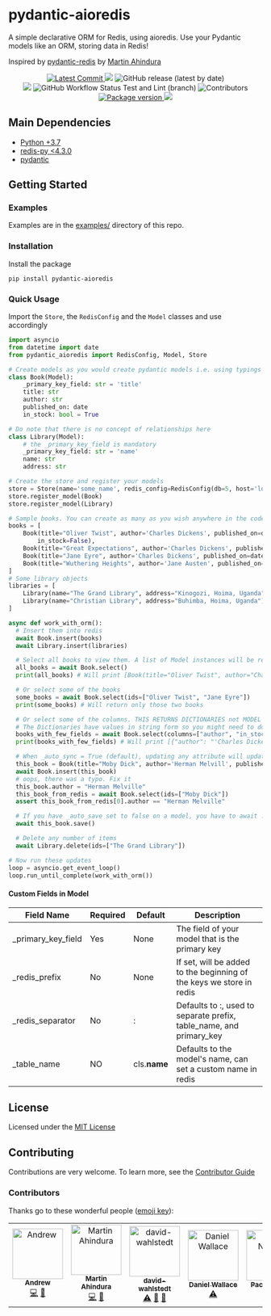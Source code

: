# pydantic-aioredis

A simple declarative ORM for Redis, using aioredis. Use your Pydantic
models like an ORM, storing data in Redis!

Inspired by
[pydantic-redis](https://github.com/sopherapps/pydantic-redis) by
[Martin Ahindura](https://github.com/Tinitto)

<p align="center">
    <a href="https://github.com/andrewthetechie/pydantic-aioredis" target="_blank">
        <img src="https://img.shields.io/github/last-commit/andrewthetechie/pydantic-aioredis" alt="Latest Commit">
    </a>
    <img src="https://img.shields.io/badge/license-MIT-green">
    <img alt="GitHub release (latest by date)" src="https://img.shields.io/github/v/release/andrewthetechie/pydantic-aioredis?label=Latest%20Release">
    <br />
    <a href="https://github.com/andrewthetechie/pydantic-aioredis/issues"><img src="https://img.shields.io/github/issues/andrewthetechie/pydantic-aioredis" /></a>
    <img alt="GitHub Workflow Status Test and Lint (branch)" src="https://img.shields.io/github/actions/workflow/status/andrewthetechie/pydantic-aioredis/tests.yml?branch=main">
    <img alt="Contributors" src="https://img.shields.io/badge/all_contributors-3-orange.svg?style=flat-square)">
    <br />
    <a href="https://pypi.org/project/pydantic-aioredis" target="_blank">
        <img src="https://img.shields.io/pypi/v/pydantic-aioredis" alt="Package version">
    </a>
    <img src="https://img.shields.io/pypi/pyversions/pydantic-aioredis">
</p>

## Main Dependencies

- [Python +3.7](https://www.python.org)
- [redis-py <4.3.0](https://github.com/redis/redis-py)
- [pydantic](https://github.com/samuelcolvin/pydantic/)

## Getting Started

### Examples

Examples are in the [examples/](./examples) directory of this repo.

### Installation

Install the package

    pip install pydantic-aioredis

### Quick Usage

Import the `Store`, the `RedisConfig` and the `Model` classes and use accordingly

```python
import asyncio
from datetime import date
from pydantic_aioredis import RedisConfig, Model, Store

# Create models as you would create pydantic models i.e. using typings
class Book(Model):
    _primary_key_field: str = 'title'
    title: str
    author: str
    published_on: date
    in_stock: bool = True

# Do note that there is no concept of relationships here
class Library(Model):
    # the _primary_key_field is mandatory
    _primary_key_field: str = 'name'
    name: str
    address: str

# Create the store and register your models
store = Store(name='some_name', redis_config=RedisConfig(db=5, host='localhost', port=6379), life_span_in_seconds=3600)
store.register_model(Book)
store.register_model(Library)

# Sample books. You can create as many as you wish anywhere in the code
books = [
    Book(title="Oliver Twist", author='Charles Dickens', published_on=date(year=1215, month=4, day=4),
        in_stock=False),
    Book(title="Great Expectations", author='Charles Dickens', published_on=date(year=1220, month=4, day=4)),
    Book(title="Jane Eyre", author='Charles Dickens', published_on=date(year=1225, month=6, day=4), in_stock=False),
    Book(title="Wuthering Heights", author='Jane Austen', published_on=date(year=1600, month=4, day=4)),
]
# Some library objects
libraries = [
    Library(name="The Grand Library", address="Kinogozi, Hoima, Uganda"),
    Library(name="Christian Library", address="Buhimba, Hoima, Uganda")
]

async def work_with_orm():
  # Insert them into redis
  await Book.insert(books)
  await Library.insert(libraries)

  # Select all books to view them. A list of Model instances will be returned
  all_books = await Book.select()
  print(all_books) # Will print [Book(title="Oliver Twist", author="Charles Dickens", published_on=date(year=1215, month=4, day=4), in_stock=False), Book(...]

  # Or select some of the books
  some_books = await Book.select(ids=["Oliver Twist", "Jane Eyre"])
  print(some_books) # Will return only those two books

  # Or select some of the columns. THIS RETURNS DICTIONARIES not MODEL Instances
  # The Dictionaries have values in string form so you might need to do some extra work
  books_with_few_fields = await Book.select(columns=["author", "in_stock"])
  print(books_with_few_fields) # Will print [{"author": "'Charles Dickens", "in_stock": "True"},...]

  # When _auto_sync = True (default), updating any attribute will update that field in Redis too
  this_book = Book(title="Moby Dick", author='Herman Melvill', published_on=date(year=1851, month=10, day=18))
  await Book.insert(this_book)
  # oops, there was a typo. Fix it
  this_book.author = "Herman Melville"
  this_book_from_redis = await Book.select(ids=["Moby Dick"])
  assert this_book_from_redis[0].author == "Herman Melville"

  # If you have _auto_save set to false on a model, you have to await .save() to update a model in tedis
  await this_book.save()

  # Delete any number of items
  await Library.delete(ids=["The Grand Library"])

# Now run these updates
loop = asyncio.get_event_loop()
loop.run_until_complete(work_with_orm())
```

#### Custom Fields in Model

| Field Name          | Required | Default      | Description                                                          |
| ------------------- | -------- | ------------ | -------------------------------------------------------------------- |
| \_primary_key_field | Yes      | None         | The field of your model that is the primary key                      |
| \_redis_prefix      | No       | None         | If set, will be added to the beginning of the keys we store in redis |
| \_redis_separator   | No       | :            | Defaults to :, used to separate prefix, table_name, and primary_key  |
| \_table_name        | NO       | cls.**name** | Defaults to the model's name, can set a custom name in redis         |

## License

Licensed under the [MIT License](./LICENSE)

## Contributing

Contributions are very welcome.
To learn more, see the [Contributor Guide](./CONTRIBUTING.rst)

### Contributors

Thanks go to these wonderful people ([emoji key](https://allcontributors.org/docs/en/emoji-key)):

<!-- ALL-CONTRIBUTORS-LIST:START - Do not remove or modify this section -->
<!-- prettier-ignore-start -->
<!-- markdownlint-disable -->
<table>
  <tbody>
    <tr>
      <td align="center"><a href="https://github.com/andrewthetechie"><img src="https://avatars.githubusercontent.com/u/1377314?v=4?s=100" width="100px;" alt="Andrew"/><br /><sub><b>Andrew</b></sub></a><br /><a href="https://github.com/andrewthetechie/pydantic-aioredis/commits?author=andrewthetechie" title="Code">💻</a> <a href="https://github.com/andrewthetechie/pydantic-aioredis/commits?author=andrewthetechie" title="Documentation">📖</a></td>
      <td align="center"><a href="https://github.com/Tinitto"><img src="https://avatars.githubusercontent.com/u/21363733??v=4?s=100" width="100px;" alt="Martin Ahindura"/><br /><sub><b>Martin Ahindura</b></sub></a><br /><a href="https://github.com/andrewthetechie/pydantic-aioredis/commits?author=Tinitto" title="Code">💻</a> <a href="#ideas-Tinitto" title="Ideas, Planning, & Feedback">🤔</a></td>
      <td align="center"><a href="https://github.com/david-wahlstedt"><img src="https://avatars.githubusercontent.com/u/66391333?v=4?s=100" width="100px;" alt="david-wahlstedt"/><br /><sub><b>david-wahlstedt</b></sub></a><br /><a href="https://github.com/andrewthetechie/pydantic-aioredis/commits?author=david-wahlstedt" title="Tests">⚠️</a> <a href="https://github.com/andrewthetechie/pydantic-aioredis/commits?author=david-wahlstedt" title="Documentation">📖</a> <a href="https://github.com/andrewthetechie/pydantic-aioredis/pulls?q=is%3Apr+reviewed-by%3Adavid-wahlstedt" title="Reviewed Pull Requests">👀</a></td>
      <td align="center"><a href="https://blog.gtmanfred.com"><img src="https://avatars.githubusercontent.com/u/732321?v=4?s=100" width="100px;" alt="Daniel Wallace"/><br /><sub><b>Daniel Wallace</b></sub></a><br /><a href="https://github.com/andrewthetechie/pydantic-aioredis/commits?author=gtmanfred" title="Tests">⚠️</a></td>
      <td align="center"><a href="https://derwen.ai/paco"><img src="https://avatars.githubusercontent.com/u/57973?v=4?s=100" width="100px;" alt="Paco Nathan"/><br /><sub><b>Paco Nathan</b></sub></a><br /><a href="#example-ceteri" title="Examples">💡</a></td>
      <td align="center"><a href="https://www.linkedin.com/in/andreas-brodersen-1b955b100/"><img src="https://avatars.githubusercontent.com/u/43907402?v=4?s=100" width="100px;" alt="Andreas Brodersen"/><br /><sub><b>Andreas Brodersen</b></sub></a><br /><a href="https://github.com/andrewthetechie/pydantic-aioredis/commits?author=AndreasPB" title="Documentation">📖</a></td>
    </tr>
  </tbody>
</table>

<!-- markdownlint-restore -->
<!-- prettier-ignore-end -->

<!-- ALL-CONTRIBUTORS-LIST:END -->
